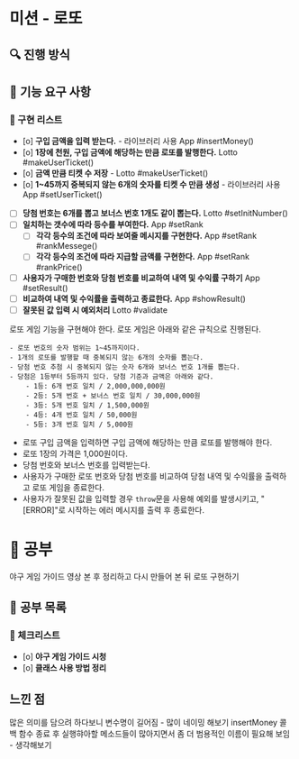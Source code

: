 # 미션 - 로또

## 🔍 진행 방식

## 🚀 기능 요구 사항

### 🚨 구현 리스트

- [o] **구입 금액을 입력 받는다.** - 라이브러리 사용 App #insertMoney()
- [o] **1장에 천원, 구입 금액에 해당하는 만큼 로또를 발행한다.** Lotto #makeUserTicket()
- [o] **금액 만큼 티켓 수 저장** -  Lotto #makeUserTicket()
- [o] **1~45까지 중복되지 않는 6개의 숫자를 티켓 수 만큼 생성** - 라이브러리 사용 App #setUserTicket()
- [ ] **당첨 번호는 6개를 뽑고 보너스 번호 1개도 같이 뽑는다.** Lotto #setInitNumber()
- [ ] **일치하는 갯수에 따라 등수를 부여한다.** App #setRank
  - [ ] **각각 등수의 조건에 따라 보여줄 메시지를 구현한다.** App #setRank #rankMessege()
  - [ ] **각각 등수의 조건에 따라 지급할 금액를 구현한다.** App #setRank #rankPrice()
- [ ] **사용자가 구매한 번호와 당첨 번호를 비교하여 내역 및 수익률 구하기** App #setResult()
- [ ] **비교하여 내역 및 수익률을 출력하고 종료한다.** App #showResult()
- [ ] **잘못된 값 입력 시 예외처리** Lotto #validate

로또 게임 기능을 구현해야 한다. 로또 게임은 아래와 같은 규칙으로 진행된다.

```
- 로또 번호의 숫자 범위는 1~45까지이다.
- 1개의 로또를 발행할 때 중복되지 않는 6개의 숫자를 뽑는다.
- 당첨 번호 추첨 시 중복되지 않는 숫자 6개와 보너스 번호 1개를 뽑는다.
- 당첨은 1등부터 5등까지 있다. 당첨 기준과 금액은 아래와 같다.
    - 1등: 6개 번호 일치 / 2,000,000,000원
    - 2등: 5개 번호 + 보너스 번호 일치 / 30,000,000원
    - 3등: 5개 번호 일치 / 1,500,000원
    - 4등: 4개 번호 일치 / 50,000원
    - 5등: 3개 번호 일치 / 5,000원
```

- 로또 구입 금액을 입력하면 구입 금액에 해당하는 만큼 로또를 발행해야 한다.
- 로또 1장의 가격은 1,000원이다.
- 당첨 번호와 보너스 번호를 입력받는다.
- 사용자가 구매한 로또 번호와 당첨 번호를 비교하여 당첨 내역 및 수익률을 출력하고 로또 게임을 종료한다.
- 사용자가 잘못된 값을 입력할 경우 `throw`문을 사용해 예외를 발생시키고, "[ERROR]"로 시작하는 에러 메시지를 출력 후 종료한다.



# 🚀 공부

야구 게임 가이드 영상 본 후 정리하고 다시 만들어 본 뒤 로또 구현하기

## 🧾 공부 목록

### 🚨 체크리스트

- [o] **야구 게임 가이드 시청**
- [o] **클래스 사용 방법 정리**

## 느낀 점
많은 의미를 담으려 하다보니 변수명이 길어짐 - 많이 네이밍 해보기
insertMoney 콜백 함수 종료 후 실행햐아할 메소드들이 많아지면서 좀 더 범용적인 이름이 필요해 보임 - 생각해보기